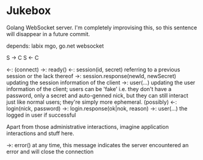 # Jukebox

Golang WebSocket server.  I'm completely improvising this, so this sentence
will disappear in a future commit.

depends: labix mgo, go.net websocket

S -> C
S <- C

<-: (connect)
->: ready()
<-: session(id, secret) referring to a previous session or the lack thereof
->: session.response(newId, newSecret) updating the session information of the
client
->: user(...) updating the user information of the client; users can be 'fake'
i.e. they don't have a password, only a secret and auto-genned nick, but they
can still interact just like normal users; they're simply more ephemeral.
(possibly)
<-: login(nick, password)
->: login.response(ok|nok, reason)
->: user(...) the logged in user if successful

Apart from those administrative interactions, imagine application interactions
and stuff here.

->: error() at any time, this message indicates the server encountered an error
and will close the connection
